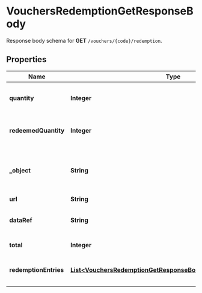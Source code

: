 

# VouchersRedemptionGetResponseBody

Response body schema for **GET** `/vouchers/{code}/redemption`.

## Properties

| Name | Type | Description | Notes |
|------------ | ------------- | ------------- | -------------|
|**quantity** | **Integer** | The maximum number of times a voucher can be redeemed. |  [optional] |
|**redeemedQuantity** | **Integer** | The number of times the voucher was redeemed successfully. |  |
|**_object** | **String** | The type of object represented by JSON. This object stores information about redemptions in a dictionary. |  |
|**url** | **String** | URL |  |
|**dataRef** | **String** | Identifies the name of the attribute that contains the array of &#x60;redemption_entries&#x60;. |  |
|**total** | **Integer** | Total number of redemption objects. |  |
|**redemptionEntries** | [**List&lt;VouchersRedemptionGetResponseBodyRedemptionEntriesItem&gt;**](VouchersRedemptionGetResponseBodyRedemptionEntriesItem.md) | Contains the array of successful and failed redemption objects. |  |



